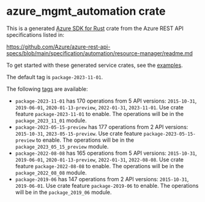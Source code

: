 # azure_mgmt_automation crate

This is a generated [Azure SDK for Rust](https://github.com/Azure/azure-sdk-for-rust) crate from the Azure REST API specifications listed in:

https://github.com/Azure/azure-rest-api-specs/blob/main/specification/automation/resource-manager/readme.md

To get started with these generated service crates, see the [examples](https://github.com/Azure/azure-sdk-for-rust/blob/main/services/README.md#examples).

The default tag is `package-2023-11-01`.

The following [tags](https://github.com/Azure/azure-sdk-for-rust/blob/main/services/tags.md) are available:

- `package-2023-11-01` has 170 operations from 5 API versions: `2015-10-31`, `2019-06-01`, `2020-01-13-preview`, `2022-01-31`, `2023-11-01`. Use crate feature `package-2023-11-01` to enable. The operations will be in the `package_2023_11_01` module.
- `package-2023-05-15-preview` has 177 operations from 2 API versions: `2015-10-31`, `2023-05-15-preview`. Use crate feature `package-2023-05-15-preview` to enable. The operations will be in the `package_2023_05_15_preview` module.
- `package-2022-08-08` has 165 operations from 5 API versions: `2015-10-31`, `2019-06-01`, `2020-01-13-preview`, `2022-01-31`, `2022-08-08`. Use crate feature `package-2022-08-08` to enable. The operations will be in the `package_2022_08_08` module.
- `package-2019-06` has 147 operations from 2 API versions: `2015-10-31`, `2019-06-01`. Use crate feature `package-2019-06` to enable. The operations will be in the `package_2019_06` module.